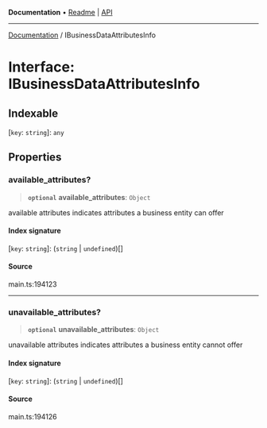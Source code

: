 **Documentation** • [Readme](../README.md) \| [API](../globals.md)

***

[Documentation](../README.md) / IBusinessDataAttributesInfo

# Interface: IBusinessDataAttributesInfo

## Indexable

 \[`key`: `string`\]: `any`

## Properties

### available\_attributes?

> **`optional`** **available\_attributes**: `Object`

available attributes
indicates attributes a business entity can offer

#### Index signature

 \[`key`: `string`\]: (`string` \| `undefined`)[]

#### Source

main.ts:194123

***

### unavailable\_attributes?

> **`optional`** **unavailable\_attributes**: `Object`

unavailable attributes
indicates attributes a business entity cannot offer

#### Index signature

 \[`key`: `string`\]: (`string` \| `undefined`)[]

#### Source

main.ts:194126
